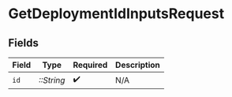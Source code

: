 # GetDeploymentIdInputsRequest


## Fields

| Field              | Type               | Required           | Description        |
| ------------------ | ------------------ | ------------------ | ------------------ |
| `id`               | *::String*         | :heavy_check_mark: | N/A                |